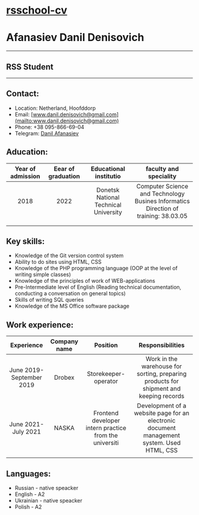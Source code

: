 # [rsschool-cv](https://github.com/DanilDenisovich/rsschool-cv/blob/gh-pages/cv.md)
# Afanasiev Danil Denisovich
___
## RSS Student
___
## Contact:
* Location: Netherland, Hoofddorp
* Email: [www.danil.denisovich@gmail.com](mailto:www.danil.denisovich@gmail.com) 
* Phone: +38 095-866-69-04
* Telegram: [Danil Afanasiev](https://t.me/Afanasiev_Danylo)
## Aducation:
| Year of admission 	| Eear of graduation 	|         Educational institutio        	|                               faculty and speciality                                	|
|:-----------------:	|:------------------:	|:-------------------------------------:	|:-----------------------------------------------------------------------------------:	|
|        2018       	|        2022         	| Donetsk National Technical University 	| Computer Science and Technology Busines Informatics Direction of training: 38.03.05 	|
|                   	|                    	|                                       	|                                                                                     	|
|                   	|                    	|                                       	|                                                              
## Key skills:
* Knowledge of the Git version control system
* Ability to do sites using HTML, CSS
* Knowledge of the PHP programming language (OOP at the level of writing simple classes)
* Knowledge of the principles of work of WEB-applications
* Pre-Intermediate level of English (Reading technical documentation, conducting a conversation on general topics)
* Skills of writing SQL queries
* Knowledge of the MS Office software package
## Work experience:
|        Experience        	| Company name 	|                        Position                        	|                                      Responsibilities                                      	|
|:------------------------:	|:------------:	|:------------------------------------------------------:	|:------------------------------------------------------------------------------------------:	|
| June 2019-September 2019 	|    Drobex    	|                  Storekeeper-operator                  	|   Work in the warehouse for sorting, preparing products for shipment and keeping records   	|
|    June 2021-July 2021   	|     NASKA    	| Frontend developer intern practice from the universiti 	| Development of a website page for an electronic document management system. Used HTML, CSS 	|
|                          	|              	|                                                        	|                                                                                            	|
## Languages:
* Russian - native speacker
* English - A2 
* Ukrainian - native speacker            	
* Polish - A2